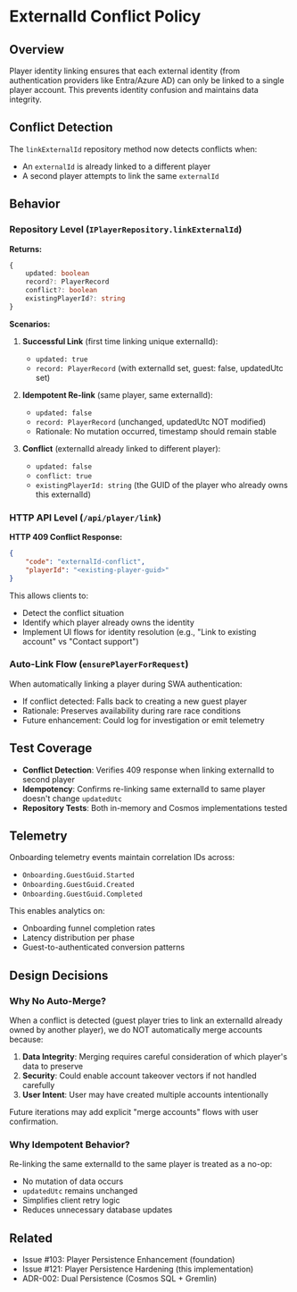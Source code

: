 # ExternalId Conflict Policy

## Overview

Player identity linking ensures that each external identity (from authentication providers like Entra/Azure AD) can only be linked to a single player account. This prevents identity confusion and maintains data integrity.

## Conflict Detection

The `linkExternalId` repository method now detects conflicts when:
- An `externalId` is already linked to a different player
- A second player attempts to link the same `externalId`

## Behavior

### Repository Level (`IPlayerRepository.linkExternalId`)

**Returns:**
```typescript
{
    updated: boolean
    record?: PlayerRecord
    conflict?: boolean
    existingPlayerId?: string
}
```

**Scenarios:**

1. **Successful Link** (first time linking unique externalId):
   - `updated: true`
   - `record: PlayerRecord` (with externalId set, guest: false, updatedUtc set)

2. **Idempotent Re-link** (same player, same externalId):
   - `updated: false`
   - `record: PlayerRecord` (unchanged, updatedUtc NOT modified)
   - Rationale: No mutation occurred, timestamp should remain stable

3. **Conflict** (externalId already linked to different player):
   - `updated: false`
   - `conflict: true`
   - `existingPlayerId: string` (the GUID of the player who already owns this externalId)

### HTTP API Level (`/api/player/link`)

**HTTP 409 Conflict Response:**
```json
{
    "code": "externalId-conflict",
    "playerId": "<existing-player-guid>"
}
```

This allows clients to:
- Detect the conflict situation
- Identify which player already owns the identity
- Implement UI flows for identity resolution (e.g., "Link to existing account" vs "Contact support")

### Auto-Link Flow (`ensurePlayerForRequest`)

When automatically linking a player during SWA authentication:
- If conflict detected: Falls back to creating a new guest player
- Rationale: Preserves availability during rare race conditions
- Future enhancement: Could log for investigation or emit telemetry

## Test Coverage

- **Conflict Detection**: Verifies 409 response when linking externalId to second player
- **Idempotency**: Confirms re-linking same externalId to same player doesn't change `updatedUtc`
- **Repository Tests**: Both in-memory and Cosmos implementations tested

## Telemetry

Onboarding telemetry events maintain correlation IDs across:
- `Onboarding.GuestGuid.Started`
- `Onboarding.GuestGuid.Created`
- `Onboarding.GuestGuid.Completed`

This enables analytics on:
- Onboarding funnel completion rates
- Latency distribution per phase
- Guest-to-authenticated conversion patterns

## Design Decisions

### Why No Auto-Merge?

When a conflict is detected (guest player tries to link an externalId already owned by another player), we do NOT automatically merge accounts because:
1. **Data Integrity**: Merging requires careful consideration of which player's data to preserve
2. **Security**: Could enable account takeover vectors if not handled carefully
3. **User Intent**: User may have created multiple accounts intentionally

Future iterations may add explicit "merge accounts" flows with user confirmation.

### Why Idempotent Behavior?

Re-linking the same externalId to the same player is treated as a no-op:
- No mutation of data occurs
- `updatedUtc` remains unchanged
- Simplifies client retry logic
- Reduces unnecessary database updates

## Related

- Issue #103: Player Persistence Enhancement (foundation)
- Issue #121: Player Persistence Hardening (this implementation)
- ADR-002: Dual Persistence (Cosmos SQL + Gremlin)

